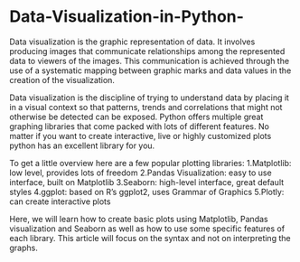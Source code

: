 # Data-Visualization-in-Python-
Data visualization is the graphic representation of data. It involves producing images that communicate relationships among the represented data to viewers of the images. This communication is achieved through the use of a systematic mapping between graphic marks and data values in the creation of the visualization.

Data visualization is the discipline of trying to understand data by placing it in a visual context so that patterns, trends and correlations that might not otherwise be detected can be exposed.
Python offers multiple great graphing libraries that come packed with lots of different features. No matter if you want to create interactive, live or highly customized plots python has an excellent library for you.

To get a little overview here are a few popular plotting libraries:
1.Matplotlib: low level, provides lots of freedom
2.Pandas Visualization: easy to use interface, built on Matplotlib
3.Seaborn: high-level interface, great default styles
4.ggplot: based on R’s ggplot2, uses Grammar of Graphics
5.Plotly: can create interactive plots

Here, we will learn how to create basic plots using Matplotlib, Pandas visualization and Seaborn as well as how to use some specific features of each library. This article will focus on the syntax and not on interpreting the graphs. 
